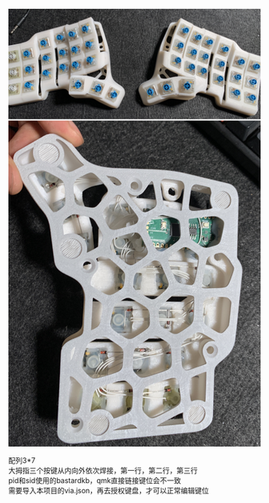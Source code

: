![](front.jpg)
![](back.jpg)

配列3*7   
大拇指三个按键从内向外依次焊接，第一行，第二行，第三行   
pid和sid使用的bastardkb，qmk直接链接键位会不一致   
需要导入本项目的via.json，再去授权键盘，才可以正常编辑键位